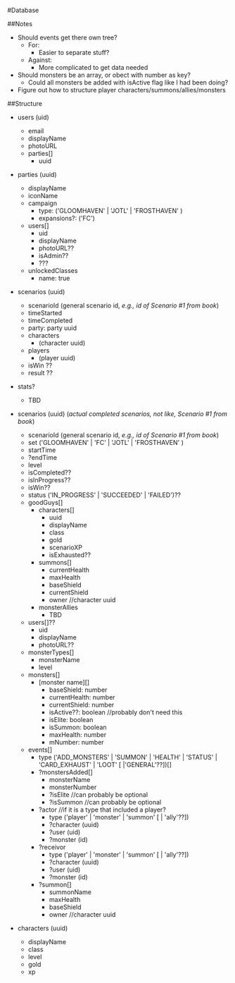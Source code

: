 #Database

##Notes
* Should events get there own tree?
  * For:
    * Easier to separate stuff?
  * Against:
    * More complicated to get data needed
* Should monsters be an array, or obect with number as key?
  * Could all monsters be added with isActive flag like I had been doing?
* Figure out how to structure player characters/summons/allies/monsters

##Structure
* users (uid)
  * email
  * displayName
  * photoURL
  * parties[]
    * uuid

* parties (uuid)
  * displayName
  * iconName
  * campaign
    * type: ('GLOOMHAVEN' | 'JOTL' | 'FROSTHAVEN' )
    * expansions?: ('FC')
  * users[]
    * uid
    * displayName
    * photoURL??
    * isAdmin??
    * ???
  * unlockedClasses
    * name: true
      

* scenarios (uuid)
  * scenarioId (general scenario id, *e.g., id of Scenario #1 from book*)
  * timeStarted
  * timeCompleted
  * party: party uuid
  * characters
    * (character uuid)
  * players
    * (player uuid)
  * isWin ??
  * result ??



* stats? 
  * TBD
 
* scenarios (uuid) (*actual completed scenarios, not like, Scenario #1 from book*)
  * scenarioId (general scenario id, *e.g., id of Scenario #1 from book*)
  * set ('GLOOMHAVEN' | 'FC' | 'JOTL' | 'FROSTHAVEN' )
  * startTime
  * ?endTime
  * level
  * isCompleted??
  * isInProgress??
  * isWin??
  * status ('IN_PROGRESS' | 'SUCCEEDED' | 'FAILED')??
  * goodGuys[]
    * characters[]
      * uuid
      * displayName
      * class
      * gold
      * scenarioXP
      * isExhausted??
    * summons[]
      * currentHealth
      * maxHealth
      * baseShield
      * currentShield
      * owner //character uuid
    * monsterAllies
      * TBD
  * users[]??
    * uid
    * displayName
    * photoURL??
  * monsterTypes[]
    * monsterName
    * level
  * monsters[]
    * [monster name][]
      * baseShield: number
      * currentHealth: number
      * currentShield: number
      * isActive??: boolean //probably don't need this
      * isElite: boolean
      * isSummon: boolean
      * maxHealth: number
      * mNumber: number
  * events[]
    * type ('ADD_MONSTERS' | 'SUMMON' | 'HEALTH' | 'STATUS' | 'CARD_EXHAUST' | 'LOOT' [ |'GENERAL'??])[]
    * ?monstersAdded[]
      * monsterName
      * monsterNumber
      * ?isElite //can probably be optional
      * ?isSummon //can probably be optional
    * ?actor //if it is a type that included a player?
      * type ('player' | 'monster' | 'summon' [ | 'ally'??])
      * ?character (uuid)
      * ?user (uid)
      * ?monster (id)
    * ?receivor
      * type ('player' | 'monster' | 'summon' [ | 'ally'??])
      * ?character (uuid)
      * ?user (uid)
      * ?monster (id)
    * ?summon[]
      * summonName
      * maxHealth
      * baseShield
      * owner //character uuid

* characters (uuid)
  * displayName
  * class
  * level
  * gold
  * xp